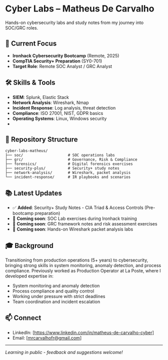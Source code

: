 # Cyber Labs – Matheus De Carvalho

Hands-on cybersecurity labs and study notes from my journey into SOC/GRC roles.

## 🎯 Current Focus
- **Ironhack Cybersecurity Bootcamp** (Remote, 2025)
- **CompTIA Security+ Preparation** (SY0-701)
- **Target Role**: Remote SOC Analyst / GRC Analyst

## 🛠️ Skills & Tools
- **SIEM**: Splunk, Elastic Stack
- **Network Analysis**: Wireshark, Nmap
- **Incident Response**: Log analysis, threat detection
- **Compliance**: ISO 27001, NIST, GDPR basics
- **Operating Systems**: Linux, Windows security
- 
## 📁 Repository Structure
```
cyber-labs-matheus/
├── soc/                    # SOC operations labs
├── grc/                    # Governance, Risk & Compliance  
├── forensics/              # Digital forensics exercises
├── security-plus/          # Security+ study notes
├── network-analysis/       # Wireshark, packet analysis
└── incident-response/      # IR playbooks and scenarios
```

## 📚 Latest Updates
- ✅ **Added**: Security+ Study Notes - CIA Triad & Access Controls (Pre-bootcamp preparation)
- 🔄 **Coming soon**: SOC Lab exercises during Ironhack training
- 🔄 **Coming soon**: GRC framework notes and risk assessment exercises
- 🔄 **Coming soon**: Hands-on Wireshark packet analysis labs

## 🎓 Background
Transitioning from production operations (5+ years) to cybersecurity, bringing strong skills in system monitoring, anomaly detection, and process compliance. Previously worked as Production Operator at La Poste, where I developed expertise in:
- System monitoring and anomaly detection
- Process compliance and quality control
- Working under pressure with strict deadlines
- Team coordination and incident escalation

## 📫 Connect
- LinkedIn: [https://www.linkedin.com/in/matheus-de-carvalho-cyber]
- Email: [mrcarvalhofr@gmail.com]

---
*Learning in public - feedback and suggestions welcome!*
